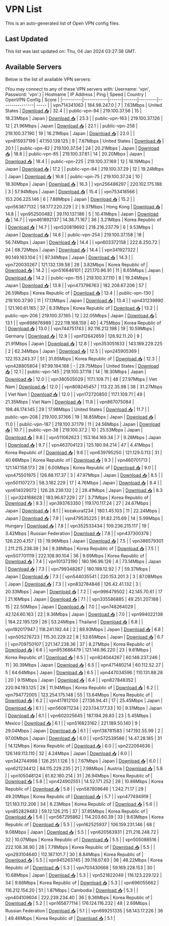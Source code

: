 # VPN List

This is an auto-generated list of Open VPN config files.

## Last Updated

This list was last updated on: Thu, 04 Jan 2024 03:27:38 GMT.

## Available Servers

Below is the list of available VPN servers:

(You may connect to any of these VPN servers with: Username: 'vpn', Password: 'vpn'.)
| Hostname | IP Address | Ping | Speed | Country | OpenVPN Config | Score |
|----------|------------|------|-------|---------|----------------| ----- |
| vpn714341063 | 184.98.247.0 | 7 | 7.63Mbps | United States | [Download 📥](./configs/server_0_US.ovpn) | 32.4 |
| public-vpn-94 | 219.100.37.56 | 15 | 18.23Mbps | Japan | [Download 📥](./configs/server_1_JP.ovpn) | 23.3 |
| public-vpn-163 | 219.100.37.126 | 12 | 21.96Mbps | Japan | [Download 📥](./configs/server_2_JP.ovpn) | 22.1 |
| public-vpn-258 | 219.100.37.190 | 19 | 16.21Mbps | Japan | [Download 📥](./configs/server_3_JP.ovpn) | 22.0 |
| vpn815937199 | 47.150.139.125 | 9 | 7.67Mbps | United States | [Download 📥](./configs/server_4_US.ovpn) | 20.1 |
| public-vpn-82 | 219.100.37.54 | 24 | 20.21Mbps | Japan | [Download 📥](./configs/server_5_JP.ovpn) | 18.8 |
| public-vpn-85 | 219.100.37.81 | 14 | 20.20Mbps | Japan | [Download 📥](./configs/server_6_JP.ovpn) | 18.4 |
| public-vpn-225 | 219.100.37.169 | 12 | 18.19Mbps | Japan | [Download 📥](./configs/server_7_JP.ovpn) | 17.2 |
| public-vpn-84 | 219.100.37.29 | 12 | 19.24Mbps | Japan | [Download 📥](./configs/server_8_JP.ovpn) | 16.8 |
| public-vpn-75 | 219.100.37.24 | 10 | 18.30Mbps | Japan | [Download 📥](./configs/server_9_JP.ovpn) | 16.3 |
| vpn256486297 | 220.102.175.188 | 3 | 57.94Mbps | Japan | [Download 📥](./configs/server_10_JP.ovpn) | 15.4 |
| vpn753418566 | 153.206.225.146 | 6 | 7.88Mbps | Japan | [Download 📥](./configs/server_11_JP.ovpn) | 15.2 |
| vpn563877132 | 58.177.220.229 | 2 | 9.37Mbps | Hong Kong | [Download 📥](./configs/server_12_HK.ovpn) | 14.8 |
| vpn952500482 | 39.110.137.186 | 5 | 10.41Mbps | Japan | [Download 📥](./configs/server_13_JP.ovpn) | 14.7 |
| vpn461892137 | 14.38.71.167 | 36 | 3.21Mbps | Korea Republic of | [Download 📥](./configs/server_14_KR.ovpn) | 14.7 |
| vpn520819692 | 218.216.237.79 | 6 | 9.53Mbps | Japan | [Download 📥](./configs/server_15_JP.ovpn) | 14.6 |
| public-vpn-254 | 219.100.37.158 | 18 | 56.74Mbps | Japan | [Download 📥](./configs/server_16_JP.ovpn) | 14.4 |
| vpn603372158 | 222.8.250.72 | 24 | 68.72Mbps | Japan | [Download 📥](./configs/server_17_JP.ovpn) | 14.4 |
| vpn341927322 | 90.149.163.104 | 1 | 97.34Mbps | Japan | [Download 📥](./configs/server_18_JP.ovpn) | 14.3 |
| vpn720030267 | 121.132.139.58 | 28 | 3.82Mbps | Korea Republic of | [Download 📥](./configs/server_19_KR.ovpn) | 14.2 |
| vpn516646101 | 221.170.96.91 | 11 | 8.65Mbps | Japan | [Download 📥](./configs/server_20_JP.ovpn) | 14.2 |
| public-vpn-155 | 219.100.37.110 | 8 | 19.24Mbps | Japan | [Download 📥](./configs/server_21_JP.ovpn) | 13.8 |
| vpn473796763 | 182.208.67.206 | 57 | 26.59Mbps | Korea Republic of | [Download 📥](./configs/server_22_KR.ovpn) | 13.4 |
| public-vpn-130 | 219.100.37.90 | 11 | 17.13Mbps | Japan | [Download 📥](./configs/server_23_JP.ovpn) | 13.4 |
| vpn431239990 | 121.160.61.165 | 37 | 6.31Mbps | Korea Republic of | [Download 📥](./configs/server_24_KR.ovpn) | 13.2 |
| public-vpn-206 | 219.100.37.165 | 12 | 22.05Mbps | Japan | [Download 📥](./configs/server_25_JP.ovpn) | 13.1 |
| vpn898676989 | 222.118.168.159 | 40 | 4.75Mbps | Korea Republic of | [Download 📥](./configs/server_26_KR.ovpn) | 13.0 |
| vpn744751743 | 92.116.212.198 | 19 | 10.59Mbps | Germany | [Download 📥](./configs/server_27_DE.ovpn) | 12.9 |
| vpn112642659 | 126.92.11.20 | 9 | 21.91Mbps | Japan | [Download 📥](./configs/server_28_JP.ovpn) | 12.8 |
| vpn353051833 | 143.189.229.225 | 2 | 62.34Mbps | Japan | [Download 📥](./configs/server_29_JP.ovpn) | 12.5 |
| vpn245905369 | 122.153.243.37 | 51 | 31.65Mbps | Korea Republic of | [Download 📥](./configs/server_30_KR.ovpn) | 12.3 |
| vpn428805804 | 97.99.194.168 | - | 29.75Mbps | United States | [Download 📥](./configs/server_31_US.ovpn) | 12.1 |
| public-vpn-145 | 219.100.37.118 | 14 | 18.30Mbps | Japan | [Download 📥](./configs/server_32_JP.ovpn) | 12.0 |
| vpn380505029 | 117.1.109.71 | 48 | 27.97Mbps | Viet Nam | [Download 📥](./configs/server_33_VN.ovpn) | 12.0 |
| vpn808245457 | 113.22.35.98 | 38 | 31.27Mbps | Viet Nam | [Download 📥](./configs/server_34_VN.ovpn) | 12.0 |
| vpn172720850 | 117.1.109.71 | 49 | 21.35Mbps | Viet Nam | [Download 📥](./configs/server_35_VN.ovpn) | 11.8 |
| vpn867075084 | 198.46.174.145 | 29 | 17.98Mbps | United States | [Download 📥](./configs/server_36_US.ovpn) | 11.7 |
| public-vpn-208 | 219.100.37.166 | 19 | 18.85Mbps | Japan | [Download 📥](./configs/server_37_JP.ovpn) | 11.0 |
| public-vpn-187 | 219.100.37.179 | 11 | 24.56Mbps | Japan | [Download 📥](./configs/server_38_JP.ovpn) | 10.7 |
| public-vpn-38 | 219.100.37.2 | 10 | 25.53Mbps | Japan | [Download 📥](./configs/server_39_JP.ovpn) | 9.8 |
| vpn511062623 | 153.164.169.34 | 7 | 9.28Mbps | Japan | [Download 📥](./configs/server_40_JP.ovpn) | 9.7 |
| vpn463704123 | 125.180.94.214 | 47 | 4.41Mbps | Korea Republic of | [Download 📥](./configs/server_41_KR.ovpn) | 9.6 |
| vpn639795250 | 121.129.0.113 | 31 | 40.66Mbps | Korea Republic of | [Download 📥](./configs/server_42_KR.ovpn) | 9.3 |
| vpn460701713 | 121.147.158.173 | 28 | 6.00Mbps | Korea Republic of | [Download 📥](./configs/server_43_KR.ovpn) | 9.0 |
| vpn475501975 | 126.88.117.37 | 3 | 47.97Mbps | Japan | [Download 📥](./configs/server_44_JP.ovpn) | 8.5 |
| vpn501107273 | 58.3.162.229 | 17 | 4.76Mbps | Japan | [Download 📥](./configs/server_45_JP.ovpn) | 8.4 |
| vpn614029072 | 126.28.239.132 | 2 | 28.41Mbps | Japan | [Download 📥](./configs/server_46_JP.ovpn) | 8.3 |
| vpn324168628 | 183.96.67.229 | 27 | 3.71Mbps | Korea Republic of | [Download 📥](./configs/server_47_KR.ovpn) | 8.3 |
| vpn393763350 | 119.170.117.24 | 27 | 24.67Mbps | Japan | [Download 📥](./configs/server_48_JP.ovpn) | 8.1 |
| kozakura1234 | 180.1.45.103 | 11 | 22.24Mbps | Japan | [Download 📥](./configs/server_49_JP.ovpn) | 7.9 |
| vpn479535225 | 91.82.215.69 | 14 | 5.99Mbps | Hungary | [Download 📥](./configs/server_50_HU.ovpn) | 7.8 |
| vpn352533434 | 109.236.215.117 | 19 | 3.42Mbps | Russian Federation | [Download 📥](./configs/server_51_RU.ovpn) | 7.8 |
| vpn437300378 | 126.220.4.157 | 13 | 19.96Mbps | Japan | [Download 📥](./configs/server_52_JP.ovpn) | 7.5 |
| vpn386579301 | 211.215.238.39 | 34 | 9.38Mbps | Korea Republic of | [Download 📥](./configs/server_53_KR.ovpn) | 7.5 |
| vpn507701119 | 222.108.90.104 | 36 | 9.69Mbps | Korea Republic of | [Download 📥](./configs/server_54_KR.ovpn) | 7.4 |
| vpn101373190 | 180.196.96.126 | 4 | 73.14Mbps | Japan | [Download 📥](./configs/server_55_JP.ovpn) | 7.3 |
| vpn799348267 | 180.198.12.92 | 7 | 59.37Mbps | Japan | [Download 📥](./configs/server_56_JP.ovpn) | 7.3 |
| vpn544035541 | 220.153.201.3 | 3 | 87.08Mbps | Japan | [Download 📥](./configs/server_57_JP.ovpn) | 7.3 |
| vpn832784848 | 126.42.41.132 | 3 | 20.33Mbps | Japan | [Download 📥](./configs/server_58_JP.ovpn) | 7.2 |
| vpn996479502 | 42.145.70.61 | 17 | 21.16Mbps | Japan | [Download 📥](./configs/server_59_JP.ovpn) | 7.1 |
| vpn335586885 | 49.251.207.188 | 15 | 22.50Mbps | Japan | [Download 📥](./configs/server_60_JP.ovpn) | 7.0 |
| vpn748264029 | 42.124.60.163 | 22 | 9.36Mbps | Japan | [Download 📥](./configs/server_61_JP.ovpn) | 7.0 |
| vpn994022138 | 184.22.195.129 | 26 | 53.24Mbps | Thailand | [Download 📥](./configs/server_62_TH.ovpn) | 6.8 |
| vpn192017947 | 118.241.192.44 | 2 | 89.93Mbps | Japan | [Download 📥](./configs/server_63_JP.ovpn) | 6.8 |
| vpn505276723 | 115.30.229.22 | 8 | 53.65Mbps | Japan | [Download 📥](./configs/server_64_JP.ovpn) | 6.7 |
| vpn709750107 | 221.147.238.36 | 37 | 8.27Mbps | Korea Republic of | [Download 📥](./configs/server_65_KR.ovpn) | 6.6 |
| vpn953686479 | 121.146.96.220 | 23 | 9.61Mbps | Korea Republic of | [Download 📥](./configs/server_66_KR.ovpn) | 6.5 |
| vpn824044267 | 60.148.237.246 | 11 | 30.39Mbps | Japan | [Download 📥](./configs/server_67_JP.ovpn) | 6.5 |
| vpn471480214 | 60.112.52.27 | 5 | 64.64Mbps | Japan | [Download 📥](./configs/server_68_JP.ovpn) | 6.5 |
| vpn447034596 | 110.131.88.28 | 20 | 9.15Mbps | Japan | [Download 📥](./configs/server_69_JP.ovpn) | 6.4 |
| vpn827848352 | 220.94.193.125 | 28 | 11.94Mbps | Korea Republic of | [Download 📥](./configs/server_70_KR.ovpn) | 6.2 |
| vpn794772005 | 123.254.175.148 | 55 | 13.64Mbps | Korea Republic of | [Download 📥](./configs/server_71_KR.ovpn) | 6.2 |
| vpn417812100 | 27.136.94.41 | 17 | 25.45Mbps | Japan | [Download 📥](./configs/server_72_JP.ovpn) | 6.1 |
| vpn560871234 | 223.134.177.33 | 10 | 9.31Mbps | Japan | [Download 📥](./configs/server_73_JP.ovpn) | 6.1 |
| vpn602025645 | 187.194.26.83 | 23 | 5.45Mbps | Mexico | [Download 📥](./configs/server_74_MX.ovpn) | 6.1 |
| vpn516823162 | 221.189.50.140 | 9 | 29.04Mbps | Japan | [Download 📥](./configs/server_75_JP.ovpn) | 6.1 |
| vpn138781583 | 147.192.55.99 | 2 | 97.00Mbps | Japan | [Download 📥](./configs/server_76_JP.ovpn) | 6.0 |
| vpn572539586 | 14.47.28.185 | 31 | 14.12Mbps | Korea Republic of | [Download 📥](./configs/server_77_KR.ovpn) | 6.0 |
| vpn222064636 | 126.149.113.110 | 32 | 4.24Mbps | Japan | [Download 📥](./configs/server_78_JP.ovpn) | 6.0 |
| vpn342744998 | 126.251.1.126 | 5 | 7.67Mbps | Japan | [Download 📥](./configs/server_79_JP.ovpn) | 6.0 |
| vpn621234412 | 84.115.229.235 | 21 | 7.98Mbps | Austria | [Download 📥](./configs/server_80_AT.ovpn) | 5.8 |
| vpn105048124 | 61.82.160.214 | 31 | 26.94Mbps | Korea Republic of | [Download 📥](./configs/server_81_KR.ovpn) | 5.8 |
| vpn424902551 | 14.52.171.252 | 28 | 10.88Mbps | Korea Republic of | [Download 📥](./configs/server_82_KR.ovpn) | 5.8 |
| vpn587808646 | 1.242.71.17 | 29 | 49.20Mbps | Korea Republic of | [Download 📥](./configs/server_83_KR.ovpn) | 5.7 |
| vpn477494919 | 121.183.112.206 | 34 | 8.23Mbps | Korea Republic of | [Download 📥](./configs/server_84_KR.ovpn) | 5.6 |
| vpn852829483 | 59.12.126.215 | 37 | 37.85Mbps | Korea Republic of | [Download 📥](./configs/server_85_KR.ovpn) | 5.6 |
| vpn567295862 | 114.203.60.39 | 33 | 9.63Mbps | Korea Republic of | [Download 📥](./configs/server_86_KR.ovpn) | 5.5 |
| vpn162525937 | 106.159.231.146 | 68 | 9.08Mbps | Japan | [Download 📥](./configs/server_87_JP.ovpn) | 5.5 |
| vpn620563931 | 211.216.248.72 | 32 | 10.07Mbps | Korea Republic of | [Download 📥](./configs/server_88_KR.ovpn) | 5.5 |
| vpn505088516 | 222.108.38.90 | 28 | 7.78Mbps | Korea Republic of | [Download 📥](./configs/server_89_KR.ovpn) | 5.5 |
| vpn293104640 | 112.187.101.7 | 30 | 8.84Mbps | Korea Republic of | [Download 📥](./configs/server_90_KR.ovpn) | 5.5 |
| vpn945263745 | 39.118.67.63 | 36 | 48.22Mbps | Korea Republic of | [Download 📥](./configs/server_91_KR.ovpn) | 5.3 |
| vpn703430668 | 59.169.228.153 | 30 | 10.68Mbps | Japan | [Download 📥](./configs/server_92_JP.ovpn) | 5.3 |
| vpn521822049 | 116.123.229.122 | 34 | 9.66Mbps | Korea Republic of | [Download 📥](./configs/server_93_KR.ovpn) | 5.3 |
| vpn696055662 | 116.212.154.20 | 51 | 1.87Mbps | Cambodia | [Download 📥](./configs/server_94_KH.ovpn) | 5.3 |
| vpn404109604 | 222.239.234.40 | 36 | 9.36Mbps | Korea Republic of | [Download 📥](./configs/server_95_KR.ovpn) | 5.2 |
| vpn165677114 | 176.124.116.232 | 48 | 2.69Mbps | Russian Federation | [Download 📥](./configs/server_96_RU.ovpn) | 5.1 |
| vpn699251335 | 58.143.17.226 | 36 | 49.46Mbps | Korea Republic of | [Download 📥](./configs/server_97_KR.ovpn) | 5.1 |
